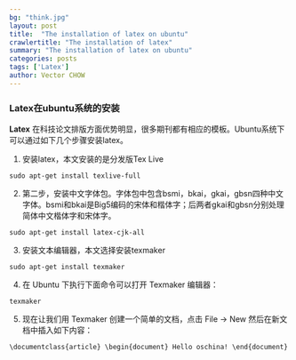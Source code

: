 ```yaml
---
bg: "think.jpg"
layout: post
title:  "The installation of latex on ubuntu"
crawlertitle: "The installation of latex"
summary: "The installation of latex on ubuntu"
categories: posts
tags: ['Latex']
author: Vector CHOW
---
```

### Latex在ubuntu系统的安装
**Latex** 在科技论文排版方面优势明显，很多期刊都有相应的模板。Ubuntu系统下可以通过如下几个步骤安装latex。  

1. 安装latex，本文安装的是分发版Tex Live  
```vim
sudo apt-get install texlive-full
```
2. 第二步，安装中文字体包。字体包中包含bsmi，bkai，gkai，gbsn四种中文字体。bsmi和bkai是Big5编码的宋体和楷体字；后两者gkai和gbsn分别处理简体中文楷体字和宋体字。
```vim
sudo apt-get install latex-cjk-all
```
3. 安装文本编辑器，本文选择安装texmaker
```vim
sudo apt-get install texmaker
```
4. 在 Ubuntu 下执行下面命令可以打开 Texmaker 编辑器：
```vim
texmaker
```
5. 现在让我们用 Texmaker 创建一个简单的文档，点击 File -> New 然后在新文档中插入如下内容：
```vim
\documentclass{article} \begin{document} Hello oschina! \end{document} 
```